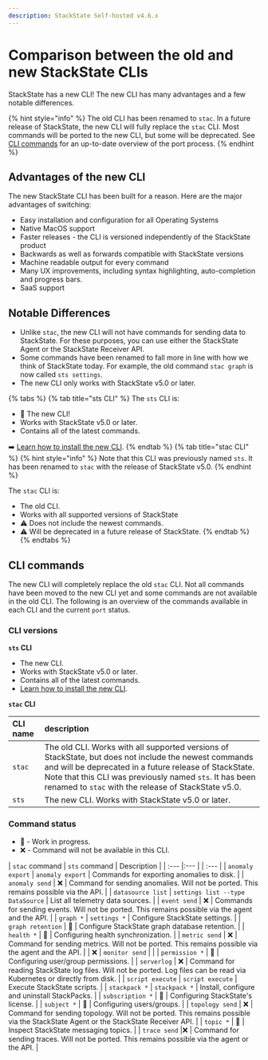 ```yaml
---
description: StackState Self-hosted v4.6.x
---
```


# Comparison between the old and new StackState CLIs

StackState has a new CLI! The new CLI has many advantages and a few notable differences. 

{% hint style="info" %}
The old CLI has been renamed to `stac`. In a future release of StackState, the new CLI will fully replace the `stac` CLI. Most commands will be ported to the new CLI, but some will be deprecated. See [CLI commands](#cli-commands) for an up-to-date overview of the port process.
{% endhint %}

## Advantages of the new CLI

The new StackState CLI has been built for a reason. Here are the major advantages of switching:

 * Easy installation and configuration for all Operating Systems
 * Native MacOS support
 * Faster releases - the CLI is versioned independently of the StackState product
 * Backwards as well as forwards compatible with StackState versions
 * Machine readable output for every command
 * Many UX improvements, including syntax highlighting, auto-completion and progress bars.
 * SaaS support

## Notable Differences

 * Unlike `stac`, the new CLI will not have commands for sending data to StackState. For these purposes, you can use either the StackState Agent or the StackState Receiver API. 
 * Some commands have been renamed to fall more in line with how we think of StackState today. For example, the old command `stac graph` is now called `sts settings`.
 * The new CLI only works with StackState v5.0 or later.

{% tabs %}
{% tab title="sts CLI" %}
The `sts` CLI is:

* 🎉 The new CLI!
* Works with StackState v5.0 or later. 
* Contains all of the latest commands.

➡️ [Learn how to install the new CLI](cli-sts.md).
{% endtab %}
{% tab title="stac CLI" %}
{% hint style="info" %}
Note that this CLI was previously named `sts`. It has been renamed to `stac` with the release of StackState v5.0.
{% endhint %}

The `stac` CLI is:

* The old CLI. 
* Works with all supported versions of StackState
* ⚠️ Does not include the newest commands. 
* ⚠️ Will be deprecated in a future release of StackState.
{% endtab %}
{% endtabs %}

## CLI commands

The new CLI will completely replace the old `stac` CLI. Not all commands have been moved to the new CLI yet and some commands are not available in the old CLI. The following is an overview of the commands available in each CLI and the current `port` status.

### CLI versions

**`sts` CLI**
* The new CLI. 
* Works with StackState v5.0 or later. 
* Contains all of the latest commands.
* [Learn how to install the new CLI](cli-sts.md).

**`stac` CLI**


| CLI name | description                                                                                                                                                                                                                                                                        |
|:---|:-----------------------------------------------------------------------------------------------------------------------------------------------------------------------------------------------------------------------------------------------------------------------------------|
| `stac` | The old CLI. Works with all supported versions of StackState, but does not include the newest commands and will be deprecated in a future release of StackState. Note that this CLI was previously named `sts`. It has been renamed to `stac` with the release of StackState v5.0. |
| `sts` | The new CLI. Works with StackState v5.0 or later.                                                                                                                                                                                                                                  |

### Command status

 - 🚧 - Work in progress.
 - ❌ - Command will not be available in this CLI.

| `stac` command  | `sts` command | Description | 
| :--- |:--- | | :--- |
| `anomaly export` | `anomaly export` | Commands for exporting anomalies to disk. |
| `anomaly send` | ❌ | Command for sending anomalies. Will not be ported. This remains possible via the API. |
| `datasource list` | `settings list --type DataSource` | List all telemetry data sources. |
| `event send` | ❌ | Commands for sending events. Will not be ported. This remains possible via the agent and the API. |
| `graph *` | `settings *` | Configure StackState settings. |
| `graph retention` | 🚧 | Configure StackState graph database retention. |
| `health *` | 🚧 | Configuring health synchronization. |
| `metric send` | ❌ | Command for sending metrics. Will not be ported. This remains possible via the agent and the API. |
| ❌ | `monitor send` | |
| `permission *` | 🚧 | Configuring user/group permissions. |
| `serverlog` | ❌ | Command for reading StackState log files. Will not be ported. Log files can be read via Kubernetes or directly from disk. |
| `script execute` | `script execute` | Execute StackState scripts. | 
| `stackpack *` | `stackpack *` | Install, configure and uninstall StackPacks. |
| `subscription *` | 🚧 | Configuring StackState's license. |
| `subject *` | 🚧 | Configuring users/groups. |
| `topology send` | ❌ | Command for sending topology. Will not be ported. This remains possible via the StackState Agent or the StackState Receiver API. |
| `topic *` | 🚧 | Inspect StackState messaging topics. |
| `trace send` |❌ | Command for sending traces. Will not be ported. This remains possible via the agent or the API. |

